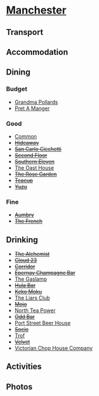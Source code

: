 # [Manchester](http://en.wikipedia.org/wiki/Manchester)

## Transport

## Accommodation

## Dining

### Budget

* [Grandma Pollards](http://www.grandmapollards.co.uk)
* [Pret A Manger](http://www.pret.com)

### Good

* [Common](http://www.aplacecalledcommon.co.uk)
* ~~[Hideaway](http://www.ramsons-restaurant.com/hideaway/)~~
* ~~[San Carlo Cicchetti](http://www.sancarlocicchetti.co.uk)~~
* ~~[Second Floor](http://www.harveynichols.com/restaurants/second-floor-manchester/second-floor-manchester-restaurant)~~
* ~~[Southern Eleven](http://www.southern11.co.uk)~~
* [The Oast House](http://theoasthouse.uk.com)
* ~~[The Rose Garden](http://therosegardendidsbury.com)~~
* ~~[Teacup](http://teacupandcakes.com)~~
* ~~[Yuzu](http://www.yuzumanchester.co.uk)~~

### Fine

* ~~[Aumbry](http://www.aumbryrestaurant.co.uk)~~
* ~~[The French](http://www.the-french.co.uk)~~

## Drinking

* ~~[The Alchemist](http://www.thealchemist.uk.com)~~
* ~~[Cloud 23](http://www.cloud23bar.com)~~
* ~~[Corridor](http://www.corridorbar.co.uk)~~
* ~~[Épernay Champagne Bar](http://www.epernaychampagnebars.com/manch.html)~~
* [The Gaslamp](http://the-gaslamp.tumblr.com)
* ~~[Hula Bar](http://www.hulabar.co.uk)~~
* ~~[Keko Moku](http://www.kekomoku.co.uk)~~
* [The Liars Club](http://www.theliarsclub.co.uk)
* ~~[Mojo](http://www.mojobar.co.uk)~~
* [North Tea Power](http://northteapower.co.uk)
* ~~[Odd Bar](http://oddbar.co.uk)~~
* [Port Street Beer House](http://www.portstreetbeerhouse.co.uk)
* ~~[Socio](http://sociorehab.com)~~
* [Trof](http://www.trofnq.co.uk)
* ~~[Velvet](http://www.velvetmanchester.com/bar)~~
* [Victorian Chop House Company](http://www.samschophouse.co.uk)

## Activities

## Photos
